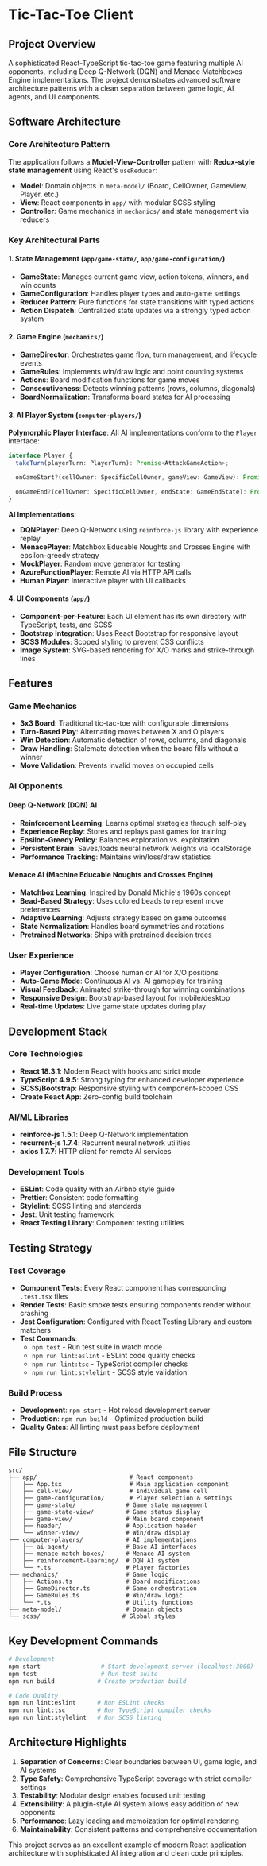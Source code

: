 # Tic-Tac-Toe Client

## Project Overview

A sophisticated React-TypeScript tic-tac-toe game featuring multiple AI opponents, including Deep
Q-Network (DQN) and Menace Matchboxes Engine implementations. The project demonstrates advanced
software architecture patterns with a clean separation between game logic, AI agents, and UI
components.

## Software Architecture

### Core Architecture Pattern

The application follows a **Model-View-Controller** pattern with **Redux-style state management**
using React's `useReducer`:

- **Model**: Domain objects in `meta-model/` (Board, CellOwner, GameView, Player, etc.)
- **View**: React components in `app/` with modular SCSS styling
- **Controller**: Game mechanics in `mechanics/` and state management via reducers

### Key Architectural Parts

#### 1. State Management (`app/game-state/`, `app/game-configuration/`)

- **GameState**: Manages current game view, action tokens, winners, and win counts
- **GameConfiguration**: Handles player types and auto-game settings
- **Reducer Pattern**: Pure functions for state transitions with typed actions
- **Action Dispatch**: Centralized state updates via a strongly typed action system

#### 2. Game Engine (`mechanics/`)

- **GameDirector**: Orchestrates game flow, turn management, and lifecycle events
- **GameRules**: Implements win/draw logic and point counting systems
- **Actions**: Board modification functions for game moves
- **Consecutiveness**: Detects winning patterns (rows, columns, diagonals)
- **BoardNormalization**: Transforms board states for AI processing

#### 3. AI Player System (`computer-players/`)

**Polymorphic Player Interface**: All AI implementations conform to the `Player` interface:

```typescript
interface Player {
  takeTurn(playerTurn: PlayerTurn): Promise<AttackGameAction>;

  onGameStart?(cellOwner: SpecificCellOwner, gameView: GameView): Promise<void>;

  onGameEnd?(cellOwner: SpecificCellOwner, endState: GameEndState): Promise<void>;
}
```

**AI Implementations**:

- **DQNPlayer**: Deep Q-Network using `reinforce-js` library with experience replay
- **MenacePlayer**: Matchbox Educable Noughts and Crosses Engine with epsilon-greedy strategy
- **MockPlayer**: Random move generator for testing
- **AzureFunctionPlayer**: Remote AI via HTTP API calls
- **Human Player**: Interactive player with UI callbacks

#### 4. UI Components (`app/`)

- **Component-per-Feature**: Each UI element has its own directory with TypeScript, tests, and SCSS
- **Bootstrap Integration**: Uses React Bootstrap for responsive layout
- **SCSS Modules**: Scoped styling to prevent CSS conflicts
- **Image System**: SVG-based rendering for X/O marks and strike-through lines

## Features

### Game Mechanics

- **3x3 Board**: Traditional tic-tac-toe with configurable dimensions
- **Turn-Based Play**: Alternating moves between X and O players
- **Win Detection**: Automatic detection of rows, columns, and diagonals
- **Draw Handling**: Stalemate detection when the board fills without a winner
- **Move Validation**: Prevents invalid moves on occupied cells

### AI Opponents

#### Deep Q-Network (DQN) AI

- **Reinforcement Learning**: Learns optimal strategies through self-play
- **Experience Replay**: Stores and replays past games for training
- **Epsilon-Greedy Policy**: Balances exploration vs. exploitation
- **Persistent Brain**: Saves/loads neural network weights via localStorage
- **Performance Tracking**: Maintains win/loss/draw statistics

#### Menace AI (Machine Educable Noughts and Crosses Engine)

- **Matchbox Learning**: Inspired by Donald Michie's 1960s concept
- **Bead-Based Strategy**: Uses colored beads to represent move preferences
- **Adaptive Learning**: Adjusts strategy based on game outcomes
- **State Normalization**: Handles board symmetries and rotations
- **Pretrained Networks**: Ships with pretrained decision trees

### User Experience

- **Player Configuration**: Choose human or AI for X/O positions
- **Auto-Game Mode**: Continuous AI vs. AI gameplay for training
- **Visual Feedback**: Animated strike-through for winning combinations
- **Responsive Design**: Bootstrap-based layout for mobile/desktop
- **Real-time Updates**: Live game state updates during play

## Development Stack

### Core Technologies

- **React 18.3.1**: Modern React with hooks and strict mode
- **TypeScript 4.9.5**: Strong typing for enhanced developer experience
- **SCSS/Bootstrap**: Responsive styling with component-scoped CSS
- **Create React App**: Zero-config build toolchain

### AI/ML Libraries

- **reinforce-js 1.5.1**: Deep Q-Network implementation
- **recurrent-js 1.7.4**: Recurrent neural network utilities
- **axios 1.7.7**: HTTP client for remote AI services

### Development Tools

- **ESLint**: Code quality with an Airbnb style guide
- **Prettier**: Consistent code formatting
- **Stylelint**: SCSS linting and standards
- **Jest**: Unit testing framework
- **React Testing Library**: Component testing utilities

## Testing Strategy

### Test Coverage

- **Component Tests**: Every React component has corresponding `.test.tsx` files
- **Render Tests**: Basic smoke tests ensuring components render without crashing
- **Jest Configuration**: Configured with React Testing Library and custom matchers
- **Test Commands**:
  - `npm test` - Run test suite in watch mode
  - `npm run lint:eslint` - ESLint code quality checks
  - `npm run lint:tsc` - TypeScript compiler checks
  - `npm run lint:stylelint` - SCSS style validation

### Build Process

- **Development**: `npm start` - Hot reload development server
- **Production**: `npm run build` - Optimized production build
- **Quality Gates**: All linting must pass before deployment

## File Structure

```
src/
├── app/                          # React components
│   ├── App.tsx                   # Main application component
│   ├── cell-view/                # Individual game cell
│   ├── game-configuration/       # Player selection & settings
│   ├── game-state/              # Game state management
│   ├── game-state-view/         # Game status display
│   ├── game-view/               # Main board component
│   ├── header/                  # Application header
│   └── winner-view/             # Win/draw display
├── computer-players/            # AI implementations
│   ├── ai-agent/                # Base AI interfaces
│   ├── menace-match-boxes/      # Menace AI system
│   ├── reinforcement-learning/  # DQN AI system
│   └── *.ts                     # Player factories
├── mechanics/                   # Game logic
│   ├── Actions.ts               # Board modifications
│   ├── GameDirector.ts          # Game orchestration
│   ├── GameRules.ts             # Win/draw logic
│   └── *.ts                     # Utility functions
├── meta-model/                  # Domain objects
└── scss/                       # Global styles
```

## Key Development Commands

```bash
# Development
npm start                 # Start development server (localhost:3000)
npm test                  # Run test suite
npm run build            # Create production build

# Code Quality
npm run lint:eslint      # Run ESLint checks
npm run lint:tsc         # Run TypeScript compiler checks  
npm run lint:stylelint   # Run SCSS linting
```

## Architecture Highlights

1. **Separation of Concerns**: Clear boundaries between UI, game logic, and AI systems
2. **Type Safety**: Comprehensive TypeScript coverage with strict compiler settings
3. **Testability**: Modular design enables focused unit testing
4. **Extensibility**: A plugin-style AI system allows easy addition of new opponents
5. **Performance**: Lazy loading and memoization for optimal rendering
6. **Maintainability**: Consistent patterns and comprehensive documentation

This project serves as an excellent example of modern React application architecture with
sophisticated AI integration and clean code principles.

